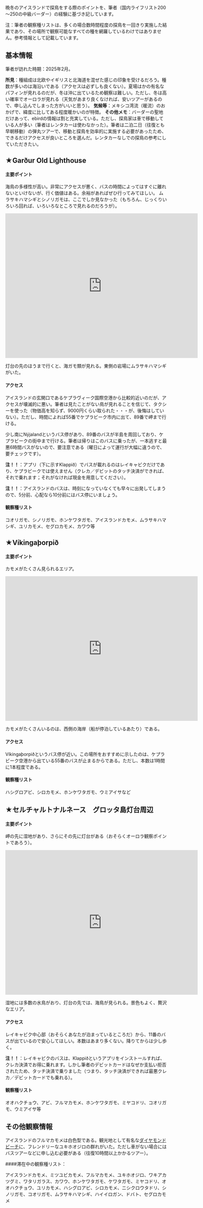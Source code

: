 晩冬のアイスランドで探鳥をする際のポイントを、筆者（国内ライフリスト200～250の中級バーダー）の経験に基づき記しています。

注：筆者の観察種リストは、多くの場合数時間程度の探鳥を一回きり実施した結果であり、その場所で観察可能なすべての種を網羅しているわけではありません。参考情報として記載しています。

## 基本情報

筆者が訪れた時期：2025年2月。

__所見__：種組成は北欧やイギリスと北海道を混ぜた感じの印象を受けるだろう。種数が多いのは海沿いである（アクセスは必ずしも良くない）。夏場はかの有名なパフィンが見れるのだが、冬は沖に出ているため観察は難しい。ただし、冬は高い確率でオーロラが見れる（天気があまり良くなければ、安いツアーがあるので、申し込んでしまった方がいいと思う）。
__気候等__：メキシコ湾流（暖流）のおかげで、緯度に比してある程度暖かいのが特徴。
__その他メモ__：バーダーの聖地だけあって、ebirdの情報は割と充実している。ただし、探鳥家は車で移動している人が多い（筆者はレンタカーは使わなかった）。筆者は二泊二日（往復とも早朝移動）の弾丸ツアーで、移動と探鳥を効率的に実施する必要があったため、できるだけアクセスが良いところを選んだ。レンタカーなしでの探鳥の参考にしていただきたい。


## ★Garður Old Lighthouse

#### 主要ポイント

海鳥の多様性が高い。非常にアクセスが悪く、バスの時間によってはすぐに離れないといけないが、行く価値はある。余裕があればぜひ行ってみてほしい。
ムラサキハマシギとシノリガモは、ここでしか見なかった（もちろん、じっくりいろいろ回れば、いろいろなところで見れるのだろうが）。
<iframe src="https://www.google.com/maps/embed?pb=!1m18!1m12!1m3!1d5385.2153285253335!2d-22.702227306470302!3d64.08294706203527!2m3!1f0!2f0!3f0!3m2!1i1024!2i768!4f13.1!3m3!1m2!1s0x48d60001c7851265%3A0x8e4f97d950014458!2sGar%C3%B0ur%20Old%20Lighthouse!5e1!3m2!1sja!2sjp!4v1742911330038!5m2!1sja!2sjp" width="600" height="450" style="border:0;" allowfullscreen="" loading="lazy" referrerpolicy="no-referrer-when-downgrade"></iframe>

灯台の先のほうまで行くと、海ガモ類が見れる。東側の岩場にムラサキハマシギがいた。


#### アクセス

アイスランドの玄関口であるケプラヴィーク国際空港から比較的近いのだが、アクセスが壊滅的に悪い。筆者は見たことがない鳥が見れることを信じて、タクシーを使った（物価高を知らず、9000円くらい取られた・・・が、後悔はしていない）。ただし、時間によれば55番でケプラビーク市内に出て、89番で岬まで行ける。

少し南にNýjalandというバス停があり、89番のバスが半島を周回しており、ケプラビークの街中まで行ける。筆者は帰りはこのバスに乗ったが、一本逃すと最悪6時間バスがないので、要注意である（曜日によって運行が大幅に違うので、要チェックです）。

__注！！__：アプリ（下に示すKlappið）でバスが載れるのはレイキャビクだけであり、ケプラビークでは使えません（クレカ／デビットのタッチ決済ができれば、それで乗れます；それがなければ現金を用意してください）。

__注！！__：アイスランドのバスは、時刻になっていなくても早々に出発してしまうので、5分前、心配なら10分前にはバス停にいましょう。

#### 観察種リスト

コオリガモ、シノリガモ、ホンケワタガモ、アイスランドカモメ、ムラサキハマシギ、ユリカモメ、セグロカモメ、カワウ等


## ★Víkingaþorpið

#### 主要ポイント

カモメがたくさん見られるエリア。
<iframe src="https://www.google.com/maps/embed?pb=!1m18!1m12!1m3!1d1402.3106646394976!2d-21.958914861661896!3d64.06532945631672!2m3!1f0!2f0!3f0!3m2!1i1024!2i768!4f13.1!3m3!1m2!1s0x48d60c5634c4b9cd%3A0xca5a79687bb2776a!2zVsOta2luZ2HDvm9ycGnDsA!5e1!3m2!1sja!2sjp!4v1742912238771!5m2!1sja!2sjp" width="600" height="450" style="border:0;" allowfullscreen="" loading="lazy" referrerpolicy="no-referrer-when-downgrade"></iframe>

カモメがたくさんいるのは、西側の海岸（船が停泊しているあたり）である。


#### アクセス

Víkingaþorpiðというバス停が近い。この場所をおすすめに示したのは、ケプラビーク空港から出ている55番のバスが止まるからである。ただし、本数は1時間に1本程度である。


#### 観察種リスト

ハシグロアビ、シロカモメ、ホンケワタガモ、ウミアイサなど

## ★セルチャルトナルネース　グロッタ島灯台周辺

#### 主要ポイント

岬の先に湿地があり、さらにその先に灯台がある（おそらくオーロラ観察ポイントであろう）。
<iframe src="https://www.google.com/maps/embed?pb=!1m17!1m12!1m3!1d4365.309345559078!2d-22.011465430350317!3d64.15687977639134!2m3!1f0!2f0!3f0!3m2!1i1024!2i768!4f13.1!3m2!1m1!2zNjTCsDA5JzI1LjgiTiAyMsKwMDAnMzMuMCJX!5e1!3m2!1sja!2sjp!4v1742912658107!5m2!1sja!2sjp" width="600" height="450" style="border:0;" allowfullscreen="" loading="lazy" referrerpolicy="no-referrer-when-downgrade"></iframe>

湿地には多数の水鳥がおり、灯台の先では、海鳥が見られる。景色もよく、贅沢なエリア。


#### アクセス

レイキャビク中心部（おそらくあなたが泊まっているところだ）から、11番のバスが出ているので安心してほしい。本数はあまり多くない。降りてからは少し歩く。

__注！！__：レイキャビクのバスは、Klappiðというアプリをインストールすれば、クレカ決済でお得に乗れます。しかし筆者のデビットカードはなぜか支払い拒否されたため、タッチ決済で乗りました（つまり、タッチ決済ができれば最悪クレカ／デビットカードでも乗れる）。


#### 観察種リスト

オオハクチョウ、アビ、フルマカモメ、ホンケワタガモ、ミヤコドリ、コオリガモ、ウミアイサ等



## その他観察情報

アイスランドのフルマカモメは白色型である。観光地として有名な<a href="https://maps.app.goo.gl/Aaumi5foSmCeusm46">ダイヤモンドビーチ</a>に、フレンドリーなユキホオジロの群れがいた。ただし車がない場合にはバスツアーなどに申し込む必要がある（往復10時間以上かかるツアー）。


####滞在中の観察種リスト：

アイスランドカモメ、ミツユビカモメ、フルマカモメ、ユキホオジロ、ワキアカツグミ、ワタリガラス、カワウ、ホンケワタガモ、ケワタガモ、ミヤコドリ、オオハクチョウ、ユリカモメ、ハシグロアビ、シロカモメ、ニシクロウタドリ、シノリガモ、コオリガモ、ムラサキハマシギ、ハイイロガン、ドバト、セグロカモメ



